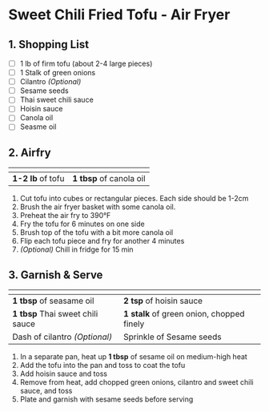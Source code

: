 # Sweet Chili Fried Tofu - Air Fryer

## 1. Shopping List
- [ ] 1 lb of firm tofu (about 2-4 large pieces)
- [ ] 1 Stalk of green onions
- [ ] Cilantro *(Optional)*
- [ ] Sesame seeds
- [ ] Thai sweet chili sauce
- [ ] Hoisin sauce
- [ ] Canola oil
- [ ] Seasme oil

## 2. Airfry
|<!-- -->|<!-- -->|
|---|---|
| **1-2 lb** of tofu | **1 tbsp** of canola oil |

1. Cut tofu into cubes or rectangular pieces. Each side should be 1-2cm
2. Brush the air fryer basket with some canola oil.
3. Preheat the air fry to 390°F 
4. Fry the tofu for 6 minutes on one side
5. Brush top of the tofu with a bit more canola oil
3. Flip each tofu piece and fry for another 4 minutes
4. *(Optional)* Chill in fridge for 15 min

## 3. Garnish & Serve
|<!-- -->|<!-- -->|
|---|---|
| **1 tbsp** of seasame oil | **2 tsp** of hoisin sauce |
| **1 tbsp** Thai sweet chili sauce | **1 stalk** of green onion, chopped finely |
| Dash of cilantro *(Optional)* | Sprinkle of Sesame seeds |

1. In a separate pan, heat up **1 tbsp** of sesame oil on medium-high heat
2. Add the tofu into the pan and toss to coat the tofu
3. Add hoisin sauce and toss
4. Remove from heat, add chopped green onions, cilantro and sweet chili sauce, and toss
5. Plate and garnish with sesame seeds before serving